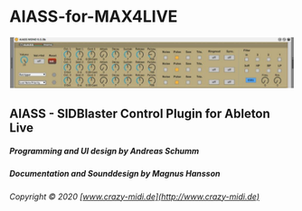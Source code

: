 # AIASS-for-MAX4LIVE
![](./Documentation/AIASS.png)
## AIASS - SIDBlaster Control Plugin for Ableton Live
##### Programming and UI design by Andreas Schumm

##### Documentation and Sounddesign by Magnus Hansson


###### Copyright © 2020 [www.crazy-midi.de](http://www.crazy-midi.de)